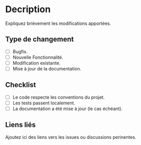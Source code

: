 # Decription

Expliquez brièvement les modifications apportées.

## Type de changement
- [ ] Bugfix.
- [ ] Nouvelle Fonctionnalité.
- [ ] Modification existante.
- [ ] Mise à jour de la documentation.

## Checklist
- [ ] Le code respecte les conventions du projet.
- [ ] Les tests passent localement.
- [ ] La documentation a été mise à jour (le cas échéant).

## Liens liés
Ajoutez ici des liens vers les issues ou discussions perinentes.
